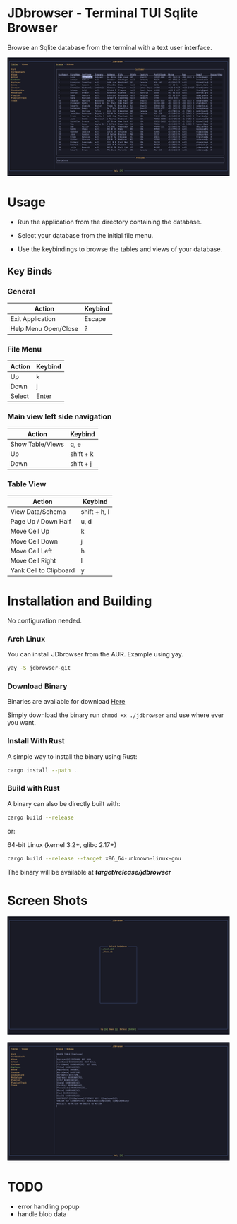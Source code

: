 # JDbrowser - Terminal TUI Sqlite Browser

Browse an Sqlite database from the terminal with a text user interface.

![table_view](docs/t_view.png) 

# Usage

- Run the application from the directory containing the database.

- Select your database from the initial file menu.

- Use the keybindings to browse the tables and views of your database.

## Key Binds

### General

| Action | Keybind |
| -------------- | --------------- |
| Exit Application                        | Escape      |
| Help Menu Open/Close | ?| 

### File Menu

| Action | Keybind |
| ------------- | -------------- |
| Up        |  k        |
| Down      |  j        |
| Select    |  Enter    |

### Main view left side navigation

| Action | Keybind |
| ------------- | -------------- |
| Show Table/Views        |  q, e        |
| Up        |  shift + k        |
| Down      |  shift + j        |

### Table View

| Action | Keybind |
| ------------- | -------------- |
| View Data/Schema        |  shift + h, l        |
| Page Up / Down Half |  u, d |  
| Move Cell Up | k    |
|    Move Cell Down | j |
| Move Cell Left| h |
| Move Cell Right | l |
| Yank Cell to Clipboard | y |


# Installation and Building

No configuration needed.

### Arch Linux

You can install JDbrowser from the AUR. Example using yay.

```bash
yay -S jdbrowser-git
```

### Download Binary

Binaries are available for download [Here](https://github.com/Jkeyuk/JDbrowser/releases) 

Simply download the binary run `chmod +x ./jdbrowser` and use where ever you want.

### Install With Rust

A simple way to install the binary using Rust:

```bash
cargo install --path .
```

### Build with Rust

A binary can also be directly built with:

```bash
cargo build --release 
```

or:

64-bit Linux (kernel 3.2+, glibc 2.17+)

```bash
cargo build --release --target x86_64-unknown-linux-gnu 
```


The binary will be available at ***target/release/jdbrowser***

# Screen Shots

![file_menu](docs/f_view.png) 

![schema_view](docs/s_view.png) 

# TODO

- error handling popup
- handle blob data
